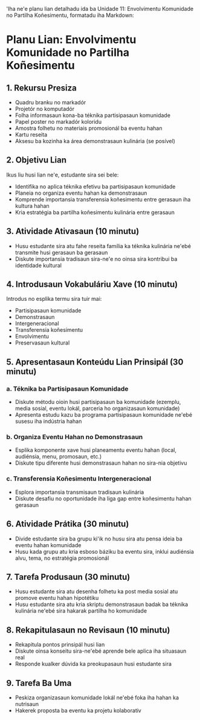 'Iha ne'e planu lian detalhadu ida ba Unidade 11: Envolvimentu Komunidade no Partilha Koñesimentu, formatadu iha Markdown:

# Planu Lian: Envolvimentu Komunidade no Partilha Koñesimentu

## 1. Rekursu Presiza

- Quadru branku no markadór
- Projetór no komputadór
- Folha informasaun kona-ba téknika partisipasaun komunidade
- Papel poster no markadór koloridu
- Amostra folhetu no materiais promosionál ba eventu hahan
- Kartu reseita
- Aksesu ba kozinha ka área demonstrasaun kulinária (se posível)

## 2. Objetivu Lian

Ikus liu husi lian ne'e, estudante sira sei bele:
- Identifika no aplica téknika efetivu ba partisipasaun komunidade
- Planeia no organiza eventu hahan ka demonstrasaun
- Komprende importansia transferensia koñesimentu entre gerasaun iha kultura hahan
- Kria estratégia ba partilha koñesimentu kulinária entre gerasaun

## 3. Atividade Ativasaun (10 minutu)

- Husu estudante sira atu fahe reseita família ka téknika kulinária ne'ebé transmite husi gerasaun ba gerasaun
- Diskute importansia tradisaun sira-ne'e no oinsa sira kontribui ba identidade kultural

## 4. Introdusaun Vokabuláriu Xave (10 minutu)

Introdus no esplika termu sira tuir mai:
- Partisipasaun komunidade
- Demonstrasaun
- Intergeneracional
- Transferensia koñesimentu
- Envolvimentu
- Preservasaun kultural

## 5. Apresentasaun Konteúdu Lian Prinsipál (30 minutu)

### a. Téknika ba Partisipasaun Komunidade
- Diskute métodu oioin husi partisipasaun ba komunidade (ezemplu, media sosial, eventu lokál, parceria ho organizasaun komunidade)
- Apresenta estudu kazu ba programa partisipasaun komunidade ne'ebé susesu iha indústria hahan

### b. Organiza Eventu Hahan no Demonstrasaun
- Esplika komponente xave husi planeamentu eventu hahan (local, audiénsia, menu, promosaun, etc.)
- Diskute tipu diferente husi demonstrasaun hahan no sira-nia objetivu

### c. Transferensia Koñesimentu Intergeneracional
- Esplora importansia transmisaun tradisaun kulinária
- Diskute desafiu no oportunidade iha liga gap entre koñesimentu hahan gerasaun

## 6. Atividade Prátika (30 minutu)

- Divide estudante sira ba grupu ki'ik no husu sira atu pensa ideia ba eventu hahan komunidade
- Husu kada grupu atu kria esboso báziku ba eventu sira, inklui audiénsia alvu, tema, no estratégia promosionál

## 7. Tarefa Produsaun (30 minutu)

- Husu estudante sira atu desenha folhetu ka post media sosial atu promove eventu hahan hipotétiku
- Husu estudante sira atu kria skriptu demonstrasaun badak ba téknika kulinária ne'ebé sira hakarak partilha ho komunidade

## 8. Rekapitulasaun no Revisaun (10 minutu)

- Rekapitula pontos prinsipál husi lian
- Diskute oinsa konseitu sira-ne'ebé aprende bele aplica iha situasaun real
- Responde kualker dúvida ka preokupasaun husi estudante sira

## 9. Tarefa Ba Uma

- Peskiza organizasaun komunidade lokál ne'ebé foka iha hahan ka nutrisaun
- Hakerek proposta ba eventu ka projetu kolaborativ